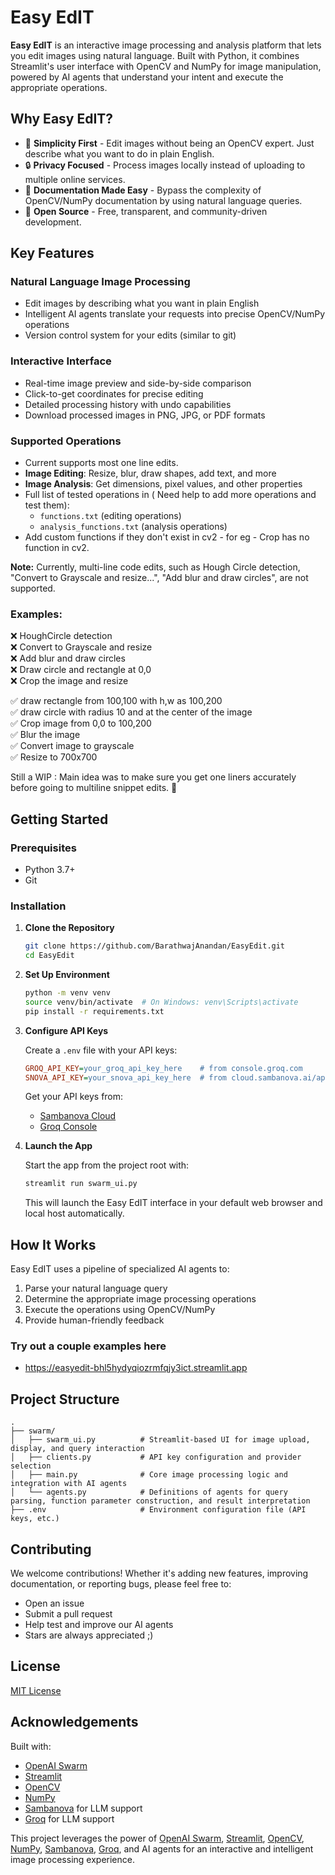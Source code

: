# Easy EdIT 

**Easy EdIT** is an interactive image processing and analysis platform that lets you edit images using natural language. Built with Python, it combines Streamlit's user interface with OpenCV and NumPy for image manipulation, powered by AI agents that understand your intent and execute the appropriate operations.

## Why Easy EdIT?

- 🎯 **Simplicity First** - Edit images without being an OpenCV expert. Just describe what you want to do in plain English.
- 🔒 **Privacy Focused** - Process images locally instead of uploading to multiple online services.
- 📖 **Documentation Made Easy** - Bypass the complexity of OpenCV/NumPy documentation by using natural language queries.
- 🌟 **Open Source** - Free, transparent, and community-driven development.

## Key Features

### Natural Language Image Processing
- Edit images by describing what you want in plain English
- Intelligent AI agents translate your requests into precise OpenCV/NumPy operations
- Version control system for your edits (similar to git)

### Interactive Interface
- Real-time image preview and side-by-side comparison
- Click-to-get coordinates for precise editing
- Detailed processing history with undo capabilities
- Download processed images in PNG, JPG, or PDF formats

### Supported Operations
- Current supports most one line edits. 
- **Image Editing**: Resize, blur, draw shapes, add text, and more
- **Image Analysis**: Get dimensions, pixel values, and other properties
- Full list of tested operations in ( Need help to add more operations and test them):
  - `functions.txt` (editing operations)
  - `analysis_functions.txt` (analysis operations)
- Add custom functions if they don't exist in cv2 - for eg - Crop has no function in cv2.

 **Note:** Currently, multi-line code edits, such as Hough Circle detection, "Convert to Grayscale and resize...", "Add blur and draw circles", are not supported. 

### Examples:
❌  HoughCircle detection   
❌  Convert to Grayscale and resize   
❌  Add blur and draw circles  
❌  Draw circle and rectangle at 0,0  
❌  Crop the image and resize  

✅ draw rectangle from 100,100 with h,w as 100,200  
✅ draw circle with radius 10 and at the center of the image  
✅ Crop image from 0,0 to 100,200  
✅ Blur the image  
✅ Convert image to grayscale   
✅ Resize to 700x700  

Still a WIP : Main idea was to make sure you get one liners accurately before going to multiline snippet edits. 🫡
## Getting Started

### Prerequisites
- Python 3.7+
- Git

### Installation

1. **Clone the Repository**

    ```bash
    git clone https://github.com/BarathwajAnandan/EasyEdit.git
    cd EasyEdit
    ```

2. **Set Up Environment**

    ```bash
    python -m venv venv
    source venv/bin/activate  # On Windows: venv\Scripts\activate
    pip install -r requirements.txt
    ```

3. **Configure API Keys**

   Create a `.env` file with your API keys:
   ```ini
   GROQ_API_KEY=your_groq_api_key_here    # from console.groq.com
   SNOVA_API_KEY=your_snova_api_key_here  # from cloud.sambanova.ai/apis
   ```

   Get your API keys from:
   - [Sambanova Cloud](https://cloud.sambanova.ai/apis)
   - [Groq Console](https://console.groq.com/api-keys)


5. **Launch the App**

    Start the app from the project root with:

    ```bash
    streamlit run swarm_ui.py
    ```

    This will launch the Easy EdIT interface in your default web browser and local host automatically.

## How It Works

Easy EdIT uses a pipeline of specialized AI agents to:
1. Parse your natural language query
2. Determine the appropriate image processing operations
3. Execute the operations using OpenCV/NumPy
4. Provide human-friendly feedback


### Try out a couple examples here   
- https://easyedit-bhl5hydyqiozrmfqjy3ict.streamlit.app
    
## Project Structure

```
.
├── swarm/
│   ├── swarm_ui.py          # Streamlit-based UI for image upload, display, and query interaction
│   ├── clients.py           # API key configuration and provider selection
│   ├── main.py              # Core image processing logic and integration with AI agents
│   └── agents.py            # Definitions of agents for query parsing, function parameter construction, and result interpretation
├── .env                     # Environment configuration file (API keys, etc.)
```

## Contributing

We welcome contributions! Whether it's adding new features, improving documentation, or reporting bugs, please feel free to:
- Open an issue
- Submit a pull request
- Help test and improve our AI agents
- Stars are always appreciated ;) 

## License

[MIT License](LICENSE)

## Acknowledgements

Built with:
- [OpenAI Swarm](https://github.com/openai/swarm)
- [Streamlit](https://streamlit.io/)
- [OpenCV](https://opencv.org/)
- [NumPy](https://numpy.org/)
- [Sambanova](https://cloud.sambanova.ai/) for LLM support
- [Groq](https://console.groq.com/) for LLM support

This project leverages the power of [OpenAI Swarm](https://github.com/openai/swarm), [Streamlit](https://streamlit.io/), [OpenCV](https://opencv.org/), [NumPy](https://numpy.org/), [Sambanova](https://cloud.sambanova.ai/), [Groq](https://console.groq.com/), and AI agents for an interactive and intelligent image processing experience. 
